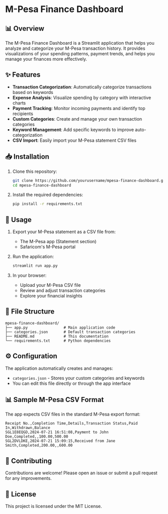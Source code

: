  # M-Pesa Finance Dashboard

## 📊 Overview

The M-Pesa Finance Dashboard is a Streamlit application that helps you analyze and categorize your M-Pesa transaction history. It provides visualizations of your spending patterns, payment trends, and helps you manage your finances more effectively.

## ✨ Features

- **Transaction Categorization**: Automatically categorize transactions based on keywords
- **Expense Analysis**: Visualize spending by category with interactive charts
- **Payment Tracking**: Monitor incoming payments and identify top recipients
- **Custom Categories**: Create and manage your own transaction categories
- **Keyword Management**: Add specific keywords to improve auto-categorization
- **CSV Import**: Easily import your M-Pesa statement CSV files

## 📥 Installation

1. Clone this repository:
   ```bash
   git clone https://github.com/yourusername/mpesa-finance-dashboard.git
   cd mpesa-finance-dashboard
   ```

2. Install the required dependencies:
   ```bash
   pip install -r requirements.txt
   ```

## 🚀 Usage

1. Export your M-Pesa statement as a CSV file from:
   - The M-Pesa app (Statement section)
   - Safaricom's M-Pesa portal

2. Run the application:
   ```bash
   streamlit run app.py
   ```

3. In your browser:
   - Upload your M-Pesa CSV file
   - Review and adjust transaction categories
   - Explore your financial insights

## 📂 File Structure

```
mpesa-finance-dashboard/
├── app.py                # Main application code
├── categories.json       # Default transaction categories
├── README.md             # This documentation
└── requirements.txt      # Python dependencies
```

## ⚙️ Configuration

The application automatically creates and manages:
- `categories.json` - Stores your custom categories and keywords
- You can edit this file directly or through the app interface

## 📊 Sample M-Pesa CSV Format

The app expects CSV files in the standard M-Pesa export format:
```
Receipt No.,Completion Time,Details,Transaction Status,Paid In,Withdrawn,Balance
SGL1E8EQGD,2024-07-21 16:51:08,Payment to John Doe,Completed,,100.00,500.00
SGL2DVLDKE,2024-07-21 15:09:15,Received from Jane Smith,Completed,200.00,,600.00
```

## 🤝 Contributing

Contributions are welcome! Please open an issue or submit a pull request for any improvements.

## 📜 License

This project is licensed under the MIT License.